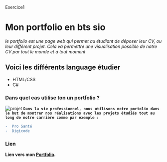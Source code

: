 Exercice1

# **Mon portfolio en bts sio**

_le portfolio est une page web qui permet au étudiant de déposer leur CV, ou leur différent projet. Cela va permettre une visualisation possible de notre CV par tout le monde et à tout moment_


## Voici les différents language étudier 
* HTML/CSS
* C#

### Dans quel cas utilise ton un portfolio ?
![projet]("https://www.agera.asso.fr/app/uploads/2020/08/Projet.jpg")
 **`Dans la vie professionnel, nous utilisons notre portolio dans le but de montrer nos réalisations avec les projets étudiés tout au long de notre carrière comme par exemple :`**
 ```diff
 -  Pro Santé
 -  Digicode
```
 ### Lien ### 
 
 **Lien vers mon [Portfolio](https://www.sinan-yazici.fr).**   

    